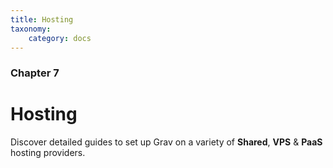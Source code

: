 ```yaml
---
title: Hosting
taxonomy:
    category: docs
---
```


### Chapter 7

# Hosting

Discover detailed guides to set up Grav on a variety of **Shared**, **VPS** & **PaaS** hosting providers.
